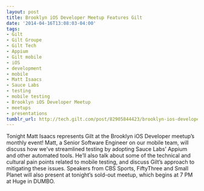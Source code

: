 ```yaml
---
layout: post
title: Brooklyn iOS Developer Meetup Features Gilt
date: '2014-04-16T13:08:03-04:00'
tags:
- Gilt
- Gilt Groupe
- Gilt Tech
- Appium
- Gilt mobile
- iOS
- development
- mobile
- Matt Isaacs
- Sauce Labs
- testing
- mobile testing
- Brooklyn iOS Developer Meetup
- meetups
- presentations
tumblr_url: http://tech.gilt.com/post/82905844423/brooklyn-ios-developer-meetup-features-gilt
---
```


Tonight Matt Isaacs represents Gilt at the Brooklyn iOS Developer meetup’s monthly event! Matt, a Senior Software Engineer on our mobile team, will discuss how we’ve streamlined testing by adopting Sauce Labs’ Appium and other automated tools. He’ll also talk about some of the technical and cultural pain points related to mobile testing, and discuss Gilt’s approach to mitigating these issues. Speakers from CBS Sports, FiftyThree and Small Planet will also present at tonight’s sold-out meetup, which begins at 7 PM at Huge in DUMBO.
